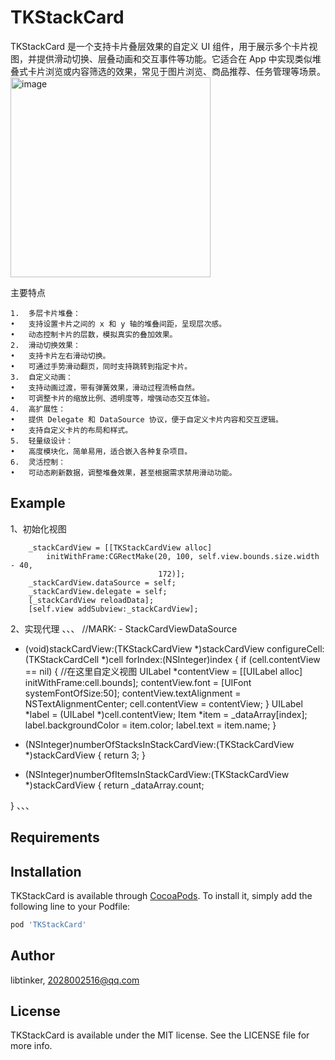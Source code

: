 # TKStackCard
TKStackCard 是一个支持卡片叠层效果的自定义 UI 组件，用于展示多个卡片视图，并提供滑动切换、层叠动画和交互事件等功能。它适合在 App 中实现类似堆叠式卡片浏览或内容筛选的效果，常见于图片浏览、商品推荐、任务管理等场景。
<img width="320" alt="image" src="https://github.com/user-attachments/assets/85885afa-7b4b-41b9-8284-cdc626f6d5bb" />


主要特点
```
1.	多层卡片堆叠：
•	支持设置卡片之间的 x 和 y 轴的堆叠间距，呈现层次感。
•	动态控制卡片的层数，模拟真实的叠加效果。
2.	滑动切换效果：
•	支持卡片左右滑动切换。
•	可通过手势滑动翻页，同时支持跳转到指定卡片。
3.	自定义动画：
•	支持动画过渡，带有弹簧效果，滑动过程流畅自然。
•	可调整卡片的缩放比例、透明度等，增强动态交互体验。
4.	高扩展性：
•	提供 Delegate 和 DataSource 协议，便于自定义卡片内容和交互逻辑。
•	支持自定义卡片的布局和样式。
5.	轻量级设计：
•	高度模块化，简单易用，适合嵌入各种复杂项目。
6.	灵活控制：
•	可动态刷新数据，调整堆叠效果，甚至根据需求禁用滑动功能。
```

## Example

1、初始化视图
```
    _stackCardView = [[TKStackCardView alloc]
        initWithFrame:CGRectMake(20, 100, self.view.bounds.size.width - 40,
                                 172)];
    _stackCardView.dataSource = self;
    _stackCardView.delegate = self;
    [_stackCardView reloadData];
    [self.view addSubview:_stackCardView];
```
2、实现代理
、、、
//MARK: - StackCardViewDataSource

- (void)stackCardView:(TKStackCardView *)stackCardView configureCell:(TKStackCardCell *)cell forIndex:(NSInteger)index {
    if (cell.contentView == nil) {
        //在这里自定义视图
        UILabel *contentView =  [[UILabel alloc] initWithFrame:cell.bounds];
        contentView.font = [UIFont systemFontOfSize:50];
        contentView.textAlignment = NSTextAlignmentCenter;
        cell.contentView = contentView;
    }
    UILabel *label = (UILabel *)cell.contentView;
    Item *item = _dataArray[index];
    label.backgroundColor = item.color;
    label.text = item.name;
}

- (NSInteger)numberOfStacksInStackCardView:(TKStackCardView *)stackCardView {
    return 3;
}

- (NSInteger)numberOfItemsInStackCardView:(TKStackCardView *)stackCardView {
    return _dataArray.count;

}
、、、
## Requirements

## Installation

TKStackCard is available through [CocoaPods](https://cocoapods.org). To install
it, simply add the following line to your Podfile:

```ruby
pod 'TKStackCard'
```

## Author

libtinker, 2028002516@qq.com

## License

TKStackCard is available under the MIT license. See the LICENSE file for more info.
